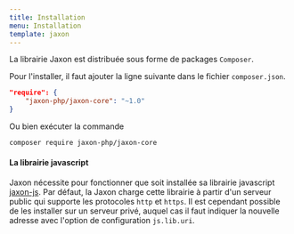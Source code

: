 ```yaml
---
title: Installation
menu: Installation
template: jaxon
---
```


La librairie Jaxon est distribuée sous forme de packages `Composer`.

Pour l'installer, il faut ajouter la ligne suivante dans le fichier `composer.json`.
```json
"require": {
    "jaxon-php/jaxon-core": "~1.0"
}
```

Ou bien exécuter la commande
```bash
composer require jaxon-php/jaxon-core
```

#### La librairie javascript

Jaxon nécessite pour fonctionner que soit installée sa librairie javascript [jaxon-js](https://github.com/jaxon-php/jaxon-js).
Par défaut, la Jaxon charge cette librairie à partir d'un serveur public qui supporte les protocoles `http` et `https`.
Il est cependant possible de les installer sur un serveur privé, auquel cas il faut indiquer la nouvelle adresse avec l'option de configuration `js.lib.uri`.